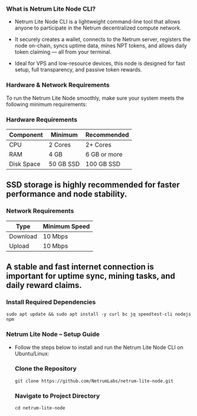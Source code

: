 ### What is Netrum Lite Node CLI?
- Netrum Lite Node CLI is a lightweight command-line tool that allows anyone to participate in the Netrum decentralized compute network.

- It securely creates a wallet, connects to the Netrum server, registers the node on-chain, syncs uptime data, mines NPT tokens, and allows daily token claiming — all from your terminal.

- Ideal for VPS and low-resource devices, this node is designed for fast setup, full transparency, and passive token rewards.

### Hardware & Network Requirements
To run the Netrum Lite Node smoothly, make sure your system meets the following minimum requirements:

### Hardware Requirements

| Component | Minimum | Recommended |
|----------|----------|----------|
| CPU | 2 Cores | 2+ Cores |
| RAM | 4 GB | 6 GB or more |
| Disk Space | 50 GB SSD | 100 GB SSD |

## SSD storage is highly recommended for faster performance and node stability.

### Network Requirements

| Type | Minimum Speed |
|----------|----------|
| Download    | 10 Mbps     |
| Upload    | 10 Mbps     |	
	
## A stable and fast internet connection is important for uptime sync, mining tasks, and daily reward claims.

### Install Required Dependencies
```sudo apt update && sudo apt install -y curl bc jq speedtest-cli nodejs npm```

### Netrum Lite Node – Setup Guide
- Follow the steps below to install and run the Netrum Lite Node CLI on Ubuntu/Linux:

  ### Clone the Repository
    ```git clone https://github.com/NetrumLabs/netrum-lite-node.git```

  ### Navigate to Project Directory
    ```cd netrum-lite-node```

  
